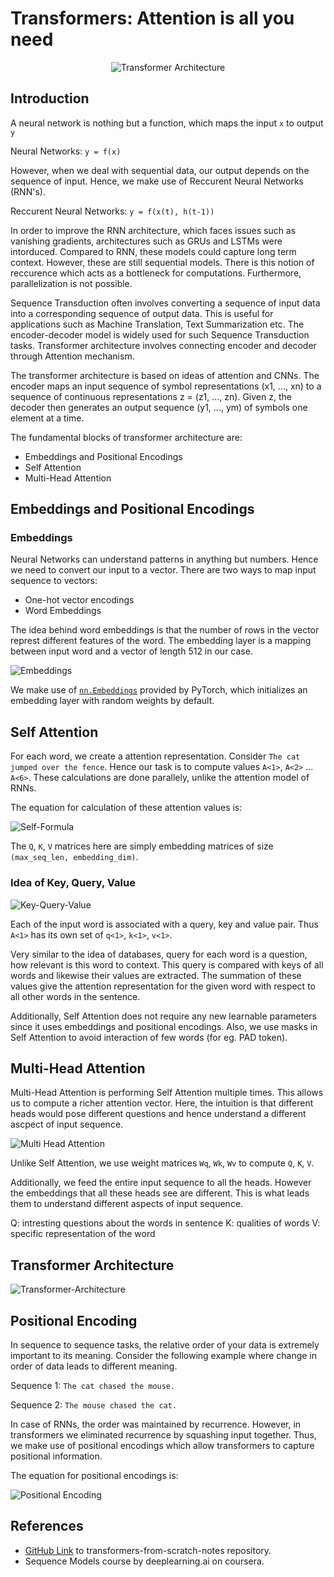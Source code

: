 # Transformers: Attention is all you need

<p align="center">
    <img src="../assets/Transformer-architecture.png" alt="Transformer Architecture">
</p>

## Introduction

A neural network is nothing but a function, which maps the input ```x``` to output ```y```

Neural Networks: ```y = f(x)```

However, when we deal with sequential data, our output depends on the sequence of input. Hence, we make use of Reccurent Neural Networks (RNN's).

Reccurent Neural Networks: ```y = f(x(t), h(t-1))```

In order to improve the RNN architecture, which faces issues such as vanishing gradients, architectures such as GRUs and LSTMs were intorduced. Compared to RNN, these models could capture long term context. However, these are still sequential models. There is this notion of reccurence which acts as a bottleneck for computations. Furthermore, parallelization is not possible. 

Sequence Transduction often involves converting a sequence of input data into a corresponding sequence of output data. This is useful for applications such as Machine Translation, Text Summarization etc. The encoder-decoder model is widely used for such Sequence Transduction tasks. Transformer architecture involves connecting encoder and decoder through Attention mechanism.

The transformer architecture is based on ideas of attention and CNNs. The encoder maps an input sequence of symbol representations (x1, ..., xn) to a sequence of continuous representations z = (z1, ..., zn). Given z, the decoder then generates an output sequence (y1, ..., ym) of symbols one element at a time.

The fundamental blocks of transformer architecture are:

* Embeddings and Positional Encodings
* Self Attention
* Multi-Head Attention

## Embeddings and Positional Encodings

### Embeddings

Neural Networks can understand patterns in anything but numbers. Hence we need to convert our input to a vector. There are two ways to map input sequence to vectors:

* One-hot vector encodings
* Word Embeddings

The idea behind word embeddings is that the number of rows in the vector represt different features of the word. The embedding layer is a mapping between input word and a vector of length 512 in our case. 

![Embeddings](../assets/Embeddings.png)

We make use of <a href="https://pytorch.org/docs/stable/generated/torch.nn.Embedding.html">```nn.Embeddings```</a> provided by PyTorch, which initializes an embedding layer with random weights by default.

## Self Attention

For each word, we create a attention representation. Consider ```The cat jumped over the fence```. Hence our task is to compute values ```A<1>```, ```A<2>``` ... ```A<6>```. These calculations are done parallely, unlike the attention model of RNNs.

The equation for calculation of these attention values is:

<img src="../assets/Self-Formula.png" alt="Self-Formula">

The ```Q```, ```K```, ```V``` matrices here are simply embedding matrices of size ```(max_seq_len, embedding_dim)```.

### Idea of Key, Query, Value

<img src="../assets/Key-Query-Value.png" alt="Key-Query-Value">

Each of the input word is associated with a query, key and value pair. Thus ```A<1>``` has its own set of ```q<1>```, ```k<1>```, ```v<1>```.

Very similar to the idea of databases, query for each word is a question, how relevant is this word to context. This query is compared with keys of all words and likewise their values are extracted. The summation of these values give the attention representation for the given word with respect to all other words in the sentence.

Additionally, Self Attention does not require any new learnable parameters since it uses embeddings and positional encodings. Also, we use masks in Self Attention to avoid interaction of few words (for eg. PAD token).

## Multi-Head Attention

Multi-Head Attention is performing Self Attention multiple times. This allows us to compute a richer attention vector. Here, the intuition is that different heads would pose different questions and hence understand a different ascpect of input sequence.

<img src="../assets/Multi-Head Attention.jpg" alt="Multi Head Attention">

Unlike Self Attention, we use weight matrices ```Wq```, ```Wk```, ```Wv``` to compute ```Q```, ```K```, ```V```.

Additionally, we feed the entire input sequence to all the heads. However the embeddings that all these heads see are different. This is what leads them to understand different aspects of input sequence.

Q: intresting questions about the words in sentence
K: qualities of words 
V: specific representation of the word

## Transformer Architecture

<img src = "../assets/Transformer-architecture.png" alt = "Transformer-Architecture">

## Positional Encoding

In sequence to sequence tasks, the relative order of your data is extremely important to its meaning. Consider the following example where change in order of data leads to different meaning.

Sequence 1: ```The cat chased the mouse.```

Sequence 2: ```The mouse chased the cat.```

In case of RNNs, the order was maintained by recurrence. However, in transformers we eliminated recurrence by squashing input together. Thus, we make use of positional encodings which allow transformers to capture positional information.

The equation for positional encodings is: 

<img src = "../assets/Positional.png" alt = "Positional Encoding">

## References

* <a href="https://github.com/hkproj/transformer-from-scratch-notes/tree/main">GitHub Link</a> to transformers-from-scratch-notes repository.
* Sequence Models course by deeplearning.ai on coursera.